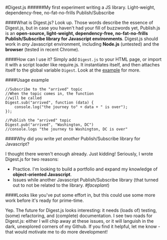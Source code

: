 #Digest.js
######My first experiment writing a JS library. Light-weight, dependency-free, no-fat-no-frills Publish/Subscribe

####What is Digest.js?
Look up. Those words describe the essence of Digest.js, but in case you haven't had your fill of buzzwords yet, Publish.js is an **open-source, light-weight, dependency-free, no-fat-no-frills Publish/Subscribe library for Javascript environments**. Digest.js should work in *any* Javascript environment, including **Node.js** (untested) and the **browser** (tested in recent Chrome). 

####How can I use it?
Simply add `Digest.js` to your HTML page, or import it with a script loader like require.js. It instantiates itself, and then attaches itself to the global variable `Digest`. Look at the [example](http://github.com/tjons/Digest.js/example) for more.

####Usage example
```
//Subscribe to the "arrived" topic
//When the topic comes in, the function
//will be called
Digest.sub("arrived", function (data) {
	console.log("the journey to" + data + " is over");
});

//Publish the "arrived" topic
Digest.pub("arrived", "Washington, DC") 
//console.logs "the journey to Washington, DC is over"

```

####Why did you write *yet another* Publish/Subscribe library for Javascript?

I thought there weren't enough already. Just kidding! Seriously, I wrote Digest.js for two reasons:

- Practice. I'm looking to build a portfolio and expand my knowledge of **object-oriented Javascript**.
- Issues while another Javascript Publish/Subscribe library (that turned out to not be related to the library. *#faceplant*)

####Looks like you've put some effort in, but this could use some more work before it's ready for prime-time.

Yep. The future for Digest.js looks interesting: it needs (loads of) testing, (some) refactoring, and (complete) documentation. I see two roads for Digest.js: either I will chip away at these issues, or it will languish in the dark, unexplored corners of my Github. If you find it helpful, let me know - that would motivate me to do more development!




